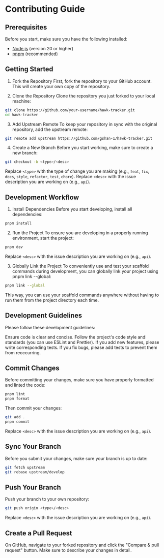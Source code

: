 # Contributing Guide

## Prerequisites

Before you start, make sure you have the following installed:

- [Node.js](https://nodejs.org/) (version 20 or higher)
- [pnpm](https://pnpm.io/) (recommended)

## Getting Started

1. Fork the Repository
   First, fork the repository to your GitHub account. This will create your own copy of the repository.

2. Clone the Repository
   Clone the repository you just forked to your local machine:

```bash
git clone https://github.com/your-username/hawk-tracker.git
cd hawk-tracker
```

3. Add Upstream Remote
   To keep your repository in sync with the original repository, add the upstream remote:

```bash
git remote add upstream https://github.com/gshan-1/hawk-tracker.git
```

4. Create a New Branch
   Before you start working, make sure to create a new branch:

```bash
git checkout -b <type>/<desc>
```

Replace `<type>` with the type of change you are making (e.g., `feat`, `fix`, `docs`, `style`, `refactor`, `test`, `chore`).
Replace `<desc>` with the issue description you are working on (e.g., `api`).

## Development Workflow

1. Install Dependencies
   Before you start developing, install all dependencies:

```bash
pnpm install
```

2. Run the Project
   To ensure you are developing in a properly running environment, start the project:

```bash
pnpm dev
```

Replace `<desc>` with the issue description you are working on (e.g., `api`).

3. Globally Link the Project
   To conveniently use and test your scaffold commands during development, you can globally link your project using pnpm link --global:

```bash
pnpm link --global
```

This way, you can use your scaffold commands anywhere without having to run them from the project directory each time.

## Development Guidelines

Please follow these development guidelines:

Ensure code is clear and concise.
Follow the project's code style and standards (you can use ESLint and Prettier).
If you add new features, please write corresponding tests.
If you fix bugs, please add tests to prevent them from reoccurring.

## Commit Changes

Before committing your changes, make sure you have properly formatted and linted the code:

```bash
pnpm lint
pnpm format
```

Then commit your changes:

```bash
git add .
pnpm commit
```

Replace `<desc>` with the issue description you are working on (e.g., `api`).

## Sync Your Branch

Before you submit your changes, make sure your branch is up to date:

```bash
git fetch upstream
git rebase upstream/develop
```

## Push Your Branch

Push your branch to your own repository:

```bash
git push origin <type>/<desc>
```

Replace `<desc>` with the issue description you are working on (e.g., `api`).

## Create a Pull Request

On GitHub, navigate to your forked repository and click the "Compare & pull request" button. Make sure to describe your changes in detail.
